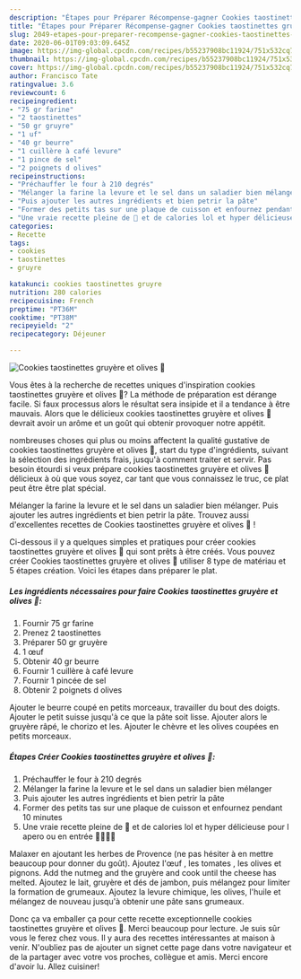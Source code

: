 ```yaml
---
description: "Étapes pour Préparer Récompense-gagner Cookies taostinettes gruyère et olives 🧀"
title: "Étapes pour Préparer Récompense-gagner Cookies taostinettes gruyère et olives 🧀"
slug: 2049-etapes-pour-preparer-recompense-gagner-cookies-taostinettes-gruyere-et-olives
date: 2020-06-01T09:03:09.645Z
image: https://img-global.cpcdn.com/recipes/b55237908bc11924/751x532cq70/cookies-taostinettes-gruyere-et-olives-🧀-photo-principale-de-la-recette.jpg
thumbnail: https://img-global.cpcdn.com/recipes/b55237908bc11924/751x532cq70/cookies-taostinettes-gruyere-et-olives-🧀-photo-principale-de-la-recette.jpg
cover: https://img-global.cpcdn.com/recipes/b55237908bc11924/751x532cq70/cookies-taostinettes-gruyere-et-olives-🧀-photo-principale-de-la-recette.jpg
author: Francisco Tate
ratingvalue: 3.6
reviewcount: 6
recipeingredient:
- "75 gr farine"
- "2 taostinettes"
- "50 gr gruyre"
- "1 uf"
- "40 gr beurre"
- "1 cuillère à café levure"
- "1 pince de sel"
- "2 poignets d olives"
recipeinstructions:
- "Préchauffer le four à 210 degrés"
- "Mélanger la farine la levure et le sel dans un saladier bien mélanger"
- "Puis ajouter les autres ingrédients et bien petrir la pâte"
- "Former des petits tas sur une plaque de cuisson et enfournez pendant 10 minutes"
- "Une vraie recette pleine de 🧀 et de calories lol et hyper délicieuse pour l apero ou en entrée 🤩😁✌🏻"
categories:
- Recette
tags:
- cookies
- taostinettes
- gruyre

katakunci: cookies taostinettes gruyre 
nutrition: 280 calories
recipecuisine: French
preptime: "PT36M"
cooktime: "PT38M"
recipeyield: "2"
recipecategory: Déjeuner

---
```



![Cookies taostinettes gruyère et olives 🧀](https://img-global.cpcdn.com/recipes/b55237908bc11924/751x532cq70/cookies-taostinettes-gruyere-et-olives-🧀-photo-principale-de-la-recette.jpg)

Vous êtes à la recherche de recettes uniques d'inspiration cookies taostinettes gruyère et olives 🧀? La méthode de préparation est dérange facile. Si faux processus alors le résultat sera insipide et il a tendance à être mauvais. Alors que le délicieux cookies taostinettes gruyère et olives 🧀 devrait avoir un arôme et un goût qui obtenir provoquer notre appétit.

nombreuses choses qui plus ou moins affectent la qualité gustative de cookies taostinettes gruyère et olives 🧀, start du type d'ingrédients, suivant la sélection des ingrédients frais, jusqu'à comment traiter et servir. Pas besoin étourdi si veux prépare cookies taostinettes gruyère et olives 🧀 délicieux à où que vous soyez, car tant que vous connaissez le truc, ce plat peut être être plat spécial.

Mélanger la farine la levure et le sel dans un saladier bien mélanger. Puis ajouter les autres ingrédients et bien petrir la pâte. Trouvez aussi d&#39;excellentes recettes de Cookies taostinettes gruyère et olives 🧀 !


Ci-dessous il y a quelques simples et pratiques pour créer cookies taostinettes gruyère et olives 🧀 qui sont prêts à être créés. Vous pouvez créer Cookies taostinettes gruyère et olives 🧀 utiliser 8 type de matériau et 5 étapes création. Voici les étapes dans préparer le plat.

<!--inarticleads1-->

##### Les ingrédients nécessaires pour faire Cookies taostinettes gruyère et olives 🧀:

1. Fournir 75 gr farine
1. Prenez 2 taostinettes
1. Préparer 50 gr gruyère
1.  1 œuf
1. Obtenir 40 gr beurre
1. Fournir 1 cuillère à café levure
1. Fournir 1 pincée de sel
1. Obtenir 2 poignets d olives


Ajouter le beurre coupé en petits morceaux, travailler du bout des doigts. Ajouter le petit suisse jusqu&#39;à ce que la pâte soit lisse. Ajouter alors le gruyère râpé, le chorizo et les. Ajouter le chèvre et les olives coupées en petits morceaux. 

<!--inarticleads2-->

##### Étapes Créer Cookies taostinettes gruyère et olives 🧀:

1. Préchauffer le four à 210 degrés
1. Mélanger la farine la levure et le sel dans un saladier bien mélanger
1. Puis ajouter les autres ingrédients et bien petrir la pâte
1. Former des petits tas sur une plaque de cuisson et enfournez pendant 10 minutes
1. Une vraie recette pleine de 🧀 et de calories lol et hyper délicieuse pour l apero ou en entrée 🤩😁✌🏻


Malaxer en ajoutant les herbes de Provence (ne pas hésiter à en mettre beaucoup pour donner du goût). Ajoutez l&#39;œuf , les tomates , les olives et pignons. Add the nutmeg and the gruyère and cook until the cheese has melted. Ajoutez le lait, gruyère et dés de jambon, puis mélangez pour limiter la formation de grumeaux. Ajoutez la levure chimique, les olives, l&#39;huile et mélangez de nouveau jusqu&#39;à obtenir une pâte sans grumeaux. 


Donc ça va emballer ça pour cette recette exceptionnelle cookies taostinettes gruyère et olives 🧀. Merci beaucoup pour lecture. Je suis sûr vous le ferez chez vous. Il y aura des recettes  intéressantes at maison à venir. N'oubliez pas de ajouter un signet cette page dans votre navigateur et de la partager avec votre vos proches, collègue et amis. Merci encore d'avoir lu. Allez cuisiner!
